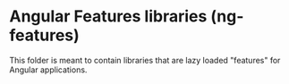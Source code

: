 # Angular Features libraries (ng-features)

This folder is meant to contain libraries that are lazy loaded "features" for Angular applications.
